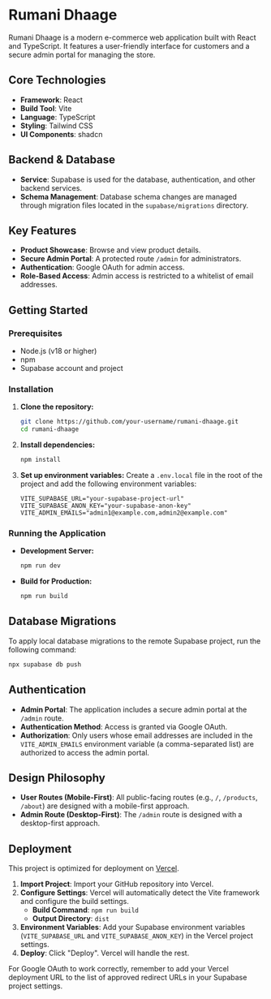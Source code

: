 # Rumani Dhaage

Rumani Dhaage is a modern e-commerce web application built with React and TypeScript. It features a user-friendly interface for customers and a secure admin portal for managing the store.

## Core Technologies

- **Framework**: React
- **Build Tool**: Vite
- **Language**: TypeScript
- **Styling**: Tailwind CSS
- **UI Components**: shadcn

## Backend & Database

- **Service**: Supabase is used for the database, authentication, and other backend services.
- **Schema Management**: Database schema changes are managed through migration files located in the `supabase/migrations` directory.

## Key Features

- **Product Showcase**: Browse and view product details.
- **Secure Admin Portal**: A protected route `/admin` for administrators.
- **Authentication**: Google OAuth for admin access.
- **Role-Based Access**: Admin access is restricted to a whitelist of email addresses.

## Getting Started

### Prerequisites

- Node.js (v18 or higher)
- npm
- Supabase account and project

### Installation

1. **Clone the repository:**

    ```bash
    git clone https://github.com/your-username/rumani-dhaage.git
    cd rumani-dhaage
    ```

2. **Install dependencies:**

    ```bash
    npm install
    ```

3. **Set up environment variables:**
    Create a `.env.local` file in the root of the project and add the following environment variables:

    ```env
    VITE_SUPABASE_URL="your-supabase-project-url"
    VITE_SUPABASE_ANON_KEY="your-supabase-anon-key"
    VITE_ADMIN_EMAILS="admin1@example.com,admin2@example.com"
    ```

### Running the Application

- **Development Server:**

  ```bash
  npm run dev
  ```

- **Build for Production:**

  ```bash
  npm run build
  ```

## Database Migrations

To apply local database migrations to the remote Supabase project, run the following command:

```bash
npx supabase db push
```

## Authentication

- **Admin Portal**: The application includes a secure admin portal at the `/admin` route.
- **Authentication Method**: Access is granted via Google OAuth.
- **Authorization**: Only users whose email addresses are included in the `VITE_ADMIN_EMAILS` environment variable (a comma-separated list) are authorized to access the admin portal.

## Design Philosophy

- **User Routes (Mobile-First)**: All public-facing routes (e.g., `/`, `/products`, `/about`) are designed with a mobile-first approach.
- **Admin Route (Desktop-First)**: The `/admin` route is designed with a desktop-first approach.

## Deployment

This project is optimized for deployment on [Vercel](https://vercel.com).

1. **Import Project**: Import your GitHub repository into Vercel.
2. **Configure Settings**: Vercel will automatically detect the Vite framework and configure the build settings.
    - **Build Command**: `npm run build`
    - **Output Directory**: `dist`
3. **Environment Variables**: Add your Supabase environment variables (`VITE_SUPABASE_URL` and `VITE_SUPABASE_ANON_KEY`) in the Vercel project settings.
4. **Deploy**: Click "Deploy". Vercel will handle the rest.

For Google OAuth to work correctly, remember to add your Vercel deployment URL to the list of approved redirect URLs in your Supabase project settings.
